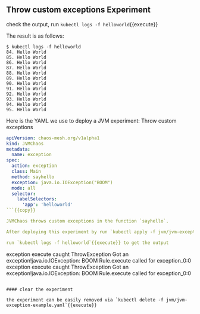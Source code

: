 ## Throw custom exceptions Experiment

<!-- Before we go through the new experiment, we need to re-deploy our application, to make the logs look tidy.
Of course, you can deploy multiple experiments in the same application. -->

<!-- run
`kubectl delete -f jvm/app.yaml`{{execute}}
`kubectl apply -f jvm/app.yaml`{{execute}} -->

check the output, run `kubectl logs -f helloworld`{{execute}}

The result is as follows:
```
$ kubectl logs -f helloworld
84. Hello World
85. Hello World
86. Hello World
87. Hello World
88. Hello World
89. Hello World
90. Hello World
91. Hello World
92. Hello World
93. Hello World
94. Hello World
95. Hello World
```

Here is the YAML we use to deploy a JVM experiment: Throw custom exceptions

```yaml
apiVersion: chaos-mesh.org/v1alpha1
kind: JVMChaos
metadata:
  name: exception
spec:
  action: exception
  class: Main
  method: sayhello
  exception: java.io.IOException("BOOM")
  mode: all
  selector:
    labelSelectors:
      'app': 'helloworld'
```{{copy}}

JVMChaos throws custom exceptions in the function `sayhello`.

After deploying this experiment by run `kubectl apply -f jvm/jvm-exception-example.yaml`{{execute}}, you can expect that the return log of this application caught an execption.

run `kubectl logs -f helloworld`{{execute}} to get the output

```
exception execute
caught ThrowException
Got an exception!java.io.IOException: BOOM
Rule.execute called for exception_0:0
exception execute
caught ThrowException
Got an exception!java.io.IOException: BOOM
Rule.execute called for exception_0:0
```

#### clear the experiment

the experiment can be easily removed via `kubectl delete -f jvm/jvm-exception-example.yaml`{{execute}}
